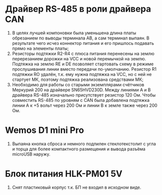 # Драйвер RS-485 в роли драйвера CAN
1. В целях лучшей компоновки была уменьшена длина платы обрезанием по выводы терминала AB, а сам терминал выпаян. В результате чего исчез коннектор питания и его пришлось подавать прямо на элементы платы;
2. Резисторы подтяжки R2-R4 с плюса питания перенесены на землю перерезанием дорожки на VCC и новой перемычкой на землю. Подтяжка на землю RE и DE позволяет стартовать схему в режиме прослушивания линии вместо передачи по-умолчанию. Резистор R1 подтяжки RO удалён, т.к. ему нужна подтяжка на VCC, но с ней не стартует МК, поэтому подтяжка реализована средствами МК;
3. Необходимо для работы со старыми экземплярами счётчиков Меркурий 200 на драйвере SN65HVD230D. Между линиями A и B драйвера RS-485 изначально присутствует резистор 120 Ом. Чтобы совместить RS-485 по уровням с CAN была добавлена подтяжка линии A к +5 вольт через 200 Ом и линии B к земле также через 200 Ом.

# Wemos D1 mini Pro
1. Выпаяна кнопка сброса и немного подпилен стеклотекстолит с угла и торца для более компактного размещения и вывода разъёма microUSB наружу.

# Блок питания HLK-PM01 5V
1. Снят пластиковый корпус т.к. БП не входил в исходном виде.
